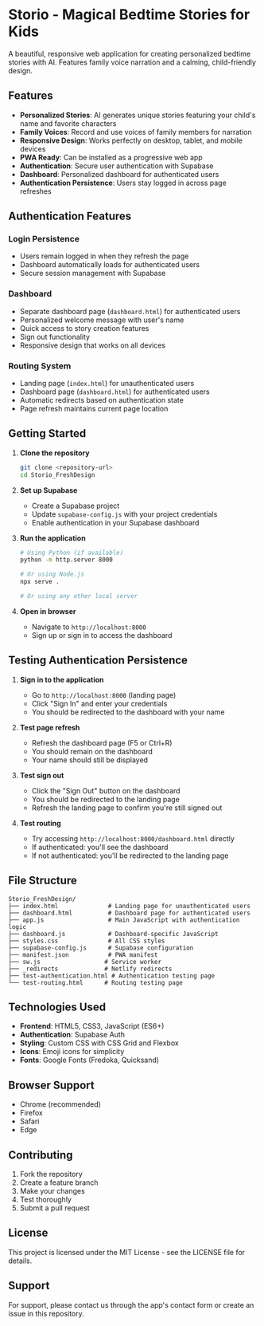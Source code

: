 # Storio - Magical Bedtime Stories for Kids

A beautiful, responsive web application for creating personalized bedtime stories with AI. Features family voice narration and a calming, child-friendly design.

## Features

- **Personalized Stories**: AI generates unique stories featuring your child's name and favorite characters
- **Family Voices**: Record and use voices of family members for narration
- **Responsive Design**: Works perfectly on desktop, tablet, and mobile devices
- **PWA Ready**: Can be installed as a progressive web app
- **Authentication**: Secure user authentication with Supabase
- **Dashboard**: Personalized dashboard for authenticated users
- **Authentication Persistence**: Users stay logged in across page refreshes

## Authentication Features

### Login Persistence
- Users remain logged in when they refresh the page
- Dashboard automatically loads for authenticated users
- Secure session management with Supabase

### Dashboard
- Separate dashboard page (`dashboard.html`) for authenticated users
- Personalized welcome message with user's name
- Quick access to story creation features
- Sign out functionality
- Responsive design that works on all devices

### Routing System
- Landing page (`index.html`) for unauthenticated users
- Dashboard page (`dashboard.html`) for authenticated users
- Automatic redirects based on authentication state
- Page refresh maintains current page location

## Getting Started

1. **Clone the repository**
   ```bash
   git clone <repository-url>
   cd Storio_FreshDesign
   ```

2. **Set up Supabase**
   - Create a Supabase project
   - Update `supabase-config.js` with your project credentials
   - Enable authentication in your Supabase dashboard

3. **Run the application**
   ```bash
   # Using Python (if available)
   python -m http.server 8000
   
   # Or using Node.js
   npx serve .
   
   # Or using any other local server
   ```

4. **Open in browser**
   - Navigate to `http://localhost:8000`
   - Sign up or sign in to access the dashboard

## Testing Authentication Persistence

1. **Sign in to the application**
   - Go to `http://localhost:8000` (landing page)
   - Click "Sign In" and enter your credentials
   - You should be redirected to the dashboard with your name

2. **Test page refresh**
   - Refresh the dashboard page (F5 or Ctrl+R)
   - You should remain on the dashboard
   - Your name should still be displayed

3. **Test sign out**
   - Click the "Sign Out" button on the dashboard
   - You should be redirected to the landing page
   - Refresh the landing page to confirm you're still signed out

4. **Test routing**
   - Try accessing `http://localhost:8000/dashboard.html` directly
   - If authenticated: you'll see the dashboard
   - If not authenticated: you'll be redirected to the landing page

## File Structure

```
Storio_FreshDesign/
├── index.html              # Landing page for unauthenticated users
├── dashboard.html          # Dashboard page for authenticated users
├── app.js                  # Main JavaScript with authentication logic
├── dashboard.js            # Dashboard-specific JavaScript
├── styles.css              # All CSS styles
├── supabase-config.js      # Supabase configuration
├── manifest.json           # PWA manifest
├── sw.js                  # Service worker
├── _redirects             # Netlify redirects
├── test-authentication.html # Authentication testing page
└── test-routing.html      # Routing testing page
```

## Technologies Used

- **Frontend**: HTML5, CSS3, JavaScript (ES6+)
- **Authentication**: Supabase Auth
- **Styling**: Custom CSS with CSS Grid and Flexbox
- **Icons**: Emoji icons for simplicity
- **Fonts**: Google Fonts (Fredoka, Quicksand)

## Browser Support

- Chrome (recommended)
- Firefox
- Safari
- Edge

## Contributing

1. Fork the repository
2. Create a feature branch
3. Make your changes
4. Test thoroughly
5. Submit a pull request

## License

This project is licensed under the MIT License - see the LICENSE file for details.

## Support

For support, please contact us through the app's contact form or create an issue in this repository.
